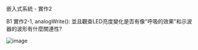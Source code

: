 嵌入式系統 - 實作2

B1 實作2-1, analogWrite(): 並且觀查LED亮度變化是否有像"呼吸的效果"和示波器的波形有什麼關連性?

![image](https://user-images.githubusercontent.com/89329457/131237825-778daaf9-17c1-4da6-b70d-638b5ede18f1.png)
